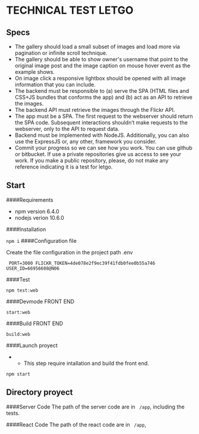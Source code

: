 TECHNICAL TEST LETGO
=====================

## Specs

- The gallery should load a small subset of images and load more via pagination or infinite scroll technique.
- The gallery should be able to show owner's username that point to the original image post and the image caption on mouse hover event as the example shows.
- On image click a responsive lightbox should be opened with all image information that you can include.
- The backend must be responsible to (a) serve the SPA (HTML files and CSS+JS bundles that conforms the app) and (b) act as an API to retrieve the images.
- The backend API must retrieve the images through the Flickr API.
- The app must be a SPA. The first request to the webserver should return the SPA code. Subsequent interactions shouldn’t make requests to the webserver, only to the API to request data.
- Backend must be implemented with NodeJS. Additionally, you can also use the ExpressJS or, any other, framework you consider.
- Commit your progress so we can see how you work. You can use github or bitbucket. If use a private repositories give us access to see your work. If you make a public repository, please, do not make any reference indicating it is a test for letgo.

## Start

####Requirements

 - npm version 6.4.0
 - nodejs verion 10.6.0

####Installation 

 ` npm i
 `
####Configuration file

Create the file configuration in the project path .env 

` 
 PORT=3000
 FLICKR_TOKEN=4de078e2f9ec39f41fdb0fee0b55a746
 USER_ID=66956608@N06
`


####Test

` npm test:web
` 

####Devmode FRONT END 

` start:web
` 

####Build FRONT END 

` build:web
` 

####Launch proyect
 
 - * This step require intallation and build the front end.
 
` npm start
` 

## Directory proyect



####Server Code 
The path of the server code are in ` /app`, including the tests.


####React Code
The path of the react code are in ` /app`, 